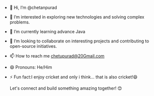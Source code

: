 - 👋 Hi, I’m @chetanpurad
- 👀 I’m interested in exploring new technologies and solving complex problems.
- 🌱 I’m currently learning advance Java
- 💞️ I’m looking to collaborate on interesting projects and contributing to open-source initiatives.
- 📫 How to reach me chetupurad@20Gmail.com
- 😄 Pronouns: He/Him
- ⚡ Fun fact:I enjoy cricket and only i think... that is also cricket!😄

  Let's connect and build something amazing together! 😊
<!---
chetanpurad/chetanpurad is a ✨ special ✨ repository because its `README.md` (this file) appears on your GitHub profile.
You can click the Preview link to take a look at your changes.
--->
